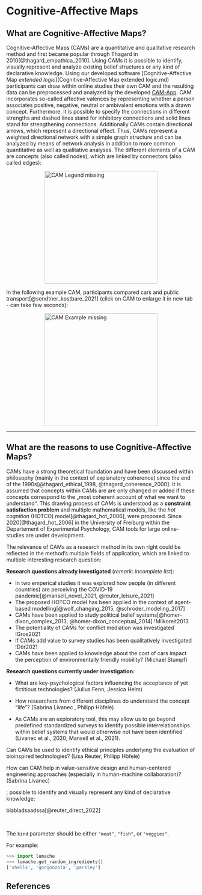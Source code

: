<style>
.centerImg{
    display: block;
    margin: 0 auto;
}
</style>


Cognitive-Affective Maps
=====

What are Cognitive-Affective Maps?
------------

Cognitive-Affective Maps (CAMs) are a quantitative and qualitative research method and first became popular through Thagard in 2010[@thagard_empathica_2010]. Using CAMs it is possible to identify, visually represent and analyze existing belief structures or any kind of declarative knowledge. Using our developed software [Cognitive-Affective Map *extended logic*](Cognitive-Affective Map extended logic.md) participants can draw within online studies their own CAM and the resulting data can be preprocessed and analyzed by the developed [CAM-App](CAM-App.md). CAM incorporates so-called affective valences by representing whether a person associates positive, negative, neutral or ambivalent emotions with a drawn concept. Furthermore, it is possible to specify the connections in different strengths and dashed lines stand for inhibitory connections and solid lines stand for strengthening connections. Additionally CAMs contain directional arrows, which represent a directional effect. Thus, CAMs represent a weighted directional network with a simple graph structure and can be analyzed by means of network analysis in addition to more common quantitative as well as qualitative analyses. The different elements of a CAM are concepts (also called nodes), which are linked by connectors (also called edges):

<img src="https://raw.githubusercontent.com/FennStatistics/CAMtools_documentation/master/docs/media/CAM_legend.JPG" alt="CAM Legend missing" style="height:300px;" class="centerImg">

In the following example CAM, participants compared cars and public transport[@sendtner_kostbare_2021] (click on CAM to enlarge it in new tab - can take few seconds): 

<a href="https://raw.githubusercontent.com/FennStatistics/CAMtools_documentation/master/docs/media/CAM_example_sendtner2021.jpg" target="_blank">
  <img alt="CAM Example missing"  style="height:300px;" class="centerImg" src="https://raw.githubusercontent.com/FennStatistics/CAMtools_documentation/master/docs/media/CAM_example_sendtner2021.jpg" />
</a>




***
What are the reasons to use Cognitive-Affective Maps?
----------------

CAMs have a strong theoretical foundation and have been discussed within philosophy (mainly in the context of explanatory coherence) since the end of the 1990s[@thagard_ethical_1998, @thagard_coherence_2000]. It is assumed that concepts within CAMs are are only changed or added if these concepts correspond to the „most coherent account of what we want to understand“. This drawing process of CAMs is understood as a **constraint satisfaction problem** and multiple mathematical models, like the *hot cognition* (HOTCO) model[@thagard_hot_2006], were proposed. Since 2020[@thagard_hot_2006] in the University of Freiburg within the Departement of Experimental Psychology, CAM tools for large online-studies are under development.


The relevance of CAMs as a research method in its own right could be reflected in the method’s multiple fields of application, which are linked to multiple interesting research question: 

**Research questions already investigated** (*remark: incomplete list*):

* In two emperical studies it was explored how people (in different countries) are perceiving the COVID-19 pandemic[@mansell_novel_2021, @reuter_leisure_2021]
* The proposed HOTCO model has been applied in the context of agent-based modelling[@wolf_changing_2015, @schroder_modeling_2017]
* CAMs have been applied to study political belief systems[@homer-dixon_complex_2013, @homer-dixon_conceptual_2014] !Milkoreit2013 
* The potentiality of CAMs for conflict mediation was investigated !Gros2021
* If CAMs add value to survey studies has been qualitatively investigated !Dör2021
* CAMs have been applied to  knowledge about the cost of cars impact the perception of environmentally friendly mobility? (Michael Stumpf)






**Research questions currently under investigation:**

* What are key-psychological factors influencing the acceptance of yet fictitious technologies? (Julius Fenn, Jessica Helm)

* How researchers from different disciplines do understand the concept “life”? (Sabrina Livanec , Philipp Höfele)


* As CAMs are an exploratory tool, this may allow us to go beyond predefined standardized surveys to identify possible interrelationships within belief systems that would otherwise not have been identified (Livanec et al., 2020; Mansell et al., 2021). 


Can CAMs be used to identify ethical principles underlying the evaluation of bioinspired technologies? (Lisa Reuter, Philipp Höfele)

How can CAM help in value-sensitive design and human-centered engineering approaches (especially in human-machine collaboration)? (Sabrina Livanec)

; possible to identify and visually represent
any kind of declarative knowledge:



blabladsaadssa[@reuter_direct_2022]


<br>

The `kind` parameter should be either `"meat"`, `"fish"`, or `"veggies"`.

For example:

```python
>>> import lumache
>>> lumache.get_random_ingredients()
['shells', 'gorgonzola', 'parsley']
```

References
----------------